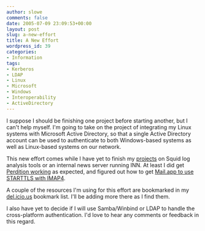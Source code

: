 ```yaml
---
author: slowe
comments: false
date: 2005-07-09 23:09:53+00:00
layout: post
slug: a-new-effort
title: A New Effort
wordpress_id: 39
categories:
- Information
tags:
- Kerberos
- LDAP
- Linux
- Microsoft
- Windows
- Interoperability
- ActiveDirectory
---
```


I suppose I should be finishing one project before starting another, but I can't help myself. I'm going to take on the project of integrating my Linux systems with Microsoft Active Directory, so that a single Active Directory account can be used to authenticate to both Windows-based systems as well as Linux-based systems on our network.

This new effort comes while I have yet to finish my [projects]({{site.url}}/2005/05/13/miscellaneous-projects/) on Squid log analysis tools or an internal news server running INN. At least I did get [Perdition working]({{site.url}}/2005/05/15/perdition-working-now/) as expected, and figured out how to get [Mail.app to use STARTTLS with IMAP4]({{site.url}}/2005/07/02/starttls-and-imap-in-mailapp/).

A couple of the resources I'm using for this effort are bookmarked in my [del.icio.us](http://del.icio.us/slowe/) bookmark list. I'll be adding more there as I find them.

I also have yet to decide if I will use Samba/Winbind or LDAP to handle the cross-platform authentication. I'd love to hear any comments or feedback in this regard.
